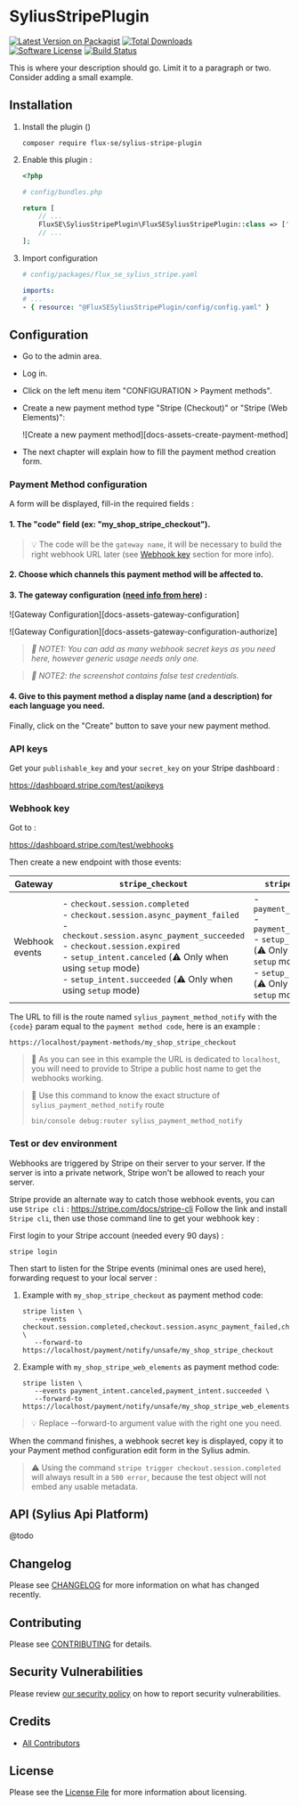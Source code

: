 # SyliusStripePlugin

[![Latest Version on Packagist][ico-version]][link-packagist]
[![Total Downloads][ico-total-downloads]][link-total-downloads]  
[![Software License][ico-license]](LICENSE)
[![Build Status][ico-github-actions]][link-github-actions]


This is where your description should go. Limit it to a paragraph or two. Consider adding a small example.

## Installation

1. Install the plugin ()
    ```shell
    composer require flux-se/sylius-stripe-plugin
    ```
2. Enable this plugin :
    ```php
    <?php
    
    # config/bundles.php
    
    return [
        // ...
        FluxSE\SyliusStripePlugin\FluxSESyliusStripePlugin::class => ['all' => true],
        // ...
    ];
    ```
3. Import configuration
    ```yaml
    # config/packages/flux_se_sylius_stripe.yaml

    imports:
    # ...
    - { resource: "@FluxSESyliusStripePlugin/config/config.yaml" }
    ```
## Configuration

 - Go to the admin area.
 - Log in.
 - Click on the left menu item "CONFIGURATION > Payment methods".
 - Create a new payment method type "Stripe (Checkout)" or "Stripe (Web Elements)":
   
   ![Create a new payment method][docs-assets-create-payment-method]
 - The next chapter will explain how to fill the payment method creation form.
 
### Payment Method configuration

A form will be displayed, fill-in the required fields :

#### 1. The "code" field (ex: "my_shop_stripe_checkout").

> 💡 The code will be the `gateway name`, it will be necessary to build the right webhook URL later
> (see [Webhook key](#webhook-key) section for more info).

#### 2. Choose which channels this payment method will be affected to.

#### 3. The gateway configuration ([need info from here](#api-keys)) :

![Gateway Configuration][docs-assets-gateway-configuration]

![Gateway Configuration][docs-assets-gateway-configuration-authorize]

> _📖 NOTE1: You can add as many webhook secret keys as you need here, however generic usage needs only one._

> _📖 NOTE2: the screenshot contains false test credentials._

#### 4. Give to this payment method a display name (and a description) for each language you need.

Finally, click on the "Create" button to save your new payment method.

### API keys

Get your `publishable_key` and your `secret_key` on your Stripe dashboard :

https://dashboard.stripe.com/test/apikeys

### Webhook key

Got to :

https://dashboard.stripe.com/test/webhooks

Then create a new endpoint with those events:

| Gateway | `stripe_checkout` | `stripe_web_elements` |
|-|-|-|
| Webhook events |  - `checkout.session.completed`<br> - `checkout.session.async_payment_failed`<br> - `checkout.session.async_payment_succeeded`<br> - `checkout.session.expired`<br> - `setup_intent.canceled` (⚠️ Only when using `setup` mode)<br> - `setup_intent.succeeded`  (⚠️ Only when using `setup` mode) |  - `payment_intent.canceled`<br> - `payment_intent.succeeded`<br> - `setup_intent.canceled` (⚠️ Only when using `setup` mode)<br> - `setup_intent.succeeded`  (⚠️ Only when using `setup` mode) |


The URL to fill is the route named `sylius_payment_method_notify` with the `{code}`
param equal to the `payment method code`, here is an example :

```
https://localhost/payment-methods/my_shop_stripe_checkout
```

> 📖 As you can see in this example the URL is dedicated to `localhost`, you will need to provide to
> Stripe a public host name to get the webhooks working.

> 📖 Use this command to know the exact structure of `sylius_payment_method_notify` route
>
> ```shell
> bin/console debug:router sylius_payment_method_notify
> ```

### Test or dev environment

Webhooks are triggered by Stripe on their server to your server.
If the server is into a private network, Stripe won't be allowed to reach your server.

Stripe provide an alternate way to catch those webhook events, you can use
`Stripe cli` : https://stripe.com/docs/stripe-cli
Follow the link and install `Stripe cli`, then use those command line to get
your webhook key :

First login to your Stripe account (needed every 90 days) :

```shell
stripe login
```

Then start to listen for the Stripe events (minimal ones are used here), forwarding request to your local server :

 1. Example with `my_shop_stripe_checkout` as payment method code:
    ```shell
    stripe listen \
       --events checkout.session.completed,checkout.session.async_payment_failed,checkout.session.async_payment_succeeded,checkout.session.expired \
       --forward-to https://localhost/payment/notify/unsafe/my_shop_stripe_checkout
    ```
 2. Example with `my_shop_stripe_web_elements` as payment method code:
    ```shell
    stripe listen \
       --events payment_intent.canceled,payment_intent.succeeded \
       --forward-to https://localhost/payment/notify/unsafe/my_shop_stripe_web_elements
    ```

> 💡 Replace --forward-to argument value with the right one you need.

When the command finishes, a webhook secret key is displayed, copy it to your
Payment method configuration edit form in the Sylius admin.

> ⚠️ Using the command `stripe trigger checkout.session.completed` will always result in a `500 error`,
> because the test object will not embed any usable metadata.

## API (Sylius Api Platform)

@todo

## Changelog

Please see [CHANGELOG](CHANGELOG.md) for more information on what has changed recently.

## Contributing

Please see [CONTRIBUTING](CONTRIBUTING.md) for details.

## Security Vulnerabilities

Please review [our security policy](../../security/policy) on how to report security vulnerabilities.

## Credits

- [All Contributors](../../contributors)

## License

Please see the [License File](LICENSE.md) for more information about licensing.

[ico-version]: https://img.shields.io/packagist/v/flux-se/sylius-stripe-plugin.svg?style=flat-square
[ico-total-downloads]: https://img.shields.io/packagist/dt/flux-se/sylius-stripe-plugin.svg?style=flat-square
[ico-license]: https://img.shields.io/badge/license-MIT-brightgreen.svg?style=flat-square
[ico-github-actions]: https://github.com/FLUX-SE/SyliusStripePlugin/workflows/Build/badge.svg

[link-packagist]: https://packagist.org/packages/flux-se/sylius-stripe-plugin
[link-total-downloads]: https://packagist.org/packages/flux-se/sylius-stripe-plugin
[link-github-actions]: https://github.com/FLUX-SE/SyliusStripePlugin/actions?query=workflow%3A"Build"
